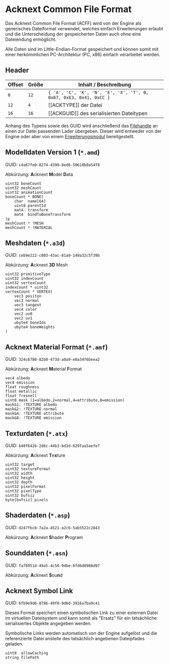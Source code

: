 # Acknext Common File Format

Das Acknext Common File Format (ACFF) wird von der Engine als generisches Dateiformat verwendet,
welches einfach Erweiterungen erlaubt und die Unterscheidung der gespeicherten Daten auch ohne
eine Dateiendung ermöglicht.

Alle Daten sind im Little-Endian-Format gespeichert und können somit mit einer herkömmlichen
PC-Architektur (PC, x86) einfach verarbeitet werden.

## Header

| Offset | Größe | Inhalt / Beschreibung                                              |
|--------|-------|--------------------------------------------------------------------|
|    `0` |  `12` | `{ 'A', 'C', 'K', 'N', 'E', 'X', 'T', 0, 0x67, 0xE3, 0x41, 0xCC }` |
|   `12` |   `4` | [[ACKTYPE]] der Datei                                              |
|   `16` |  `16` | [[ACKGUID]] des serialisierten Dateitypen                          |

Anhang des Typens sowie des GUID wird anschließend das [Filehandle](ACKFILE.md) an einen zur
Datei passenden Lader übergeben. Dieser wird entweder von der Engine oder aber
von einem [Erweiterungsmodul](EXTENSION.md) bereitgestellt.

## Modelldaten Version 1 (`*.amd`)
GUID: `c4a67fe0-8274-4390-8ed6-50610b0a54f8`

Abkürzung: **A**cknext **M**odel **D**ata

```
uint32 boneCount
uint32 meshCount
uint32 animationCount
boneCount * BONE(
	char  name[64]
	uint8 parentId
	mat4  transform
	mat4  bindToBoneTransform
)p
meshCount * !MESH
meshCount * !MATERIAL
```

## Meshdaten (`*.a3d`)
GUID: `ceb9e222-c803-43ac-81a9-149a32c5f39b`

Abkürzung: **A**cknext **3D** Mesh

```
uint32 primitiveType
uint32 indexCount
uint32 vertexCount
indexCount * uint32
vertexCount * VERTEX(
	vec3 positon
	vec3 normal
	vec3 tangent
	vec4 color
	vec2 uv0
	vec2 uv1
	ubyte4 boneIds
	ubyte4 boneWeights
)
```

## Acknext Material Format (`*.amf`)
GUID: `324c6780-82b0-473d-a0a9-e0a34f6beea2`

Abkürzung: **A**cknext **M**aterial **F**ormat

```
vec4 albedo
vec4 emission
float roughness
float metallic
float fresnell
uint8 mask (1=albedo,2=normal,4=attribute,8=emission)
mask&1: !TEXTURE albedo
mask&2: !TEXTURE normal
mask&4: !TEXTURE attribute
mask&8: !TEXTURE emission
```

## Texturdaten (`*.atx`)
GUID: `b40f6426-2d6c-44b3-bd3d-629faa5aefe7`

Abkürzung: **A**cknext **T**e**x**ture

```
uint32 target
uint32 textureFormat
uint32 width
uint32 height
uint32 depth
uint32 pixelFormat
uint32 pixelType
uint32 bufsiz
byte[bufsiz] pixels

```

## Shaderdaten (`*.asp`)
GUID: `d247fbc8-7a2a-4521-a2c6-5ab5522c2843`

Abkürzung: **A**cknext **S**hader **P**rogram

## Sounddaten (`*.asn`)
GUID: `fa76951d-49a5-4c56-94be-0fd6d8988d97`

Abkürzung: **A**cknext **S**ou**n**d

## Acknext Symbol Link
GUID: `6fb9e9d6-8786-49f0-9d6d-3916a7ba9c41`

Dieses Format speichert einen symbolischen Link zu einer externen Datei
im virtuellen Dateisystem und kann somit als "Ersatz" für ein tatsächliche
serialisiertes Objekte angegeben werden.

Symbolische Links werden automatisch von der Engine aufgelöst und die
referenzierte Datei anstelle des tatsächlich angebenen Dateipfades geladen.

```
uint8  allowCaching
string filePath
```
